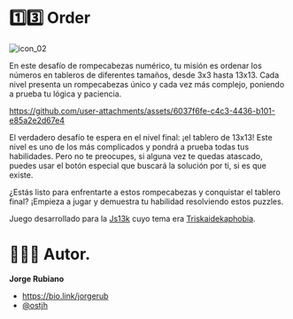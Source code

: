 # 1️⃣3️⃣ Order

![icon_02](https://github.com/user-attachments/assets/6c5db817-3a97-4240-be71-9a08fec36c04)

En este desafío de rompecabezas numérico, tu misión es ordenar los números en tableros de diferentes tamaños, desde 3x3 hasta 13x13. Cada nivel presenta un rompecabezas único y cada vez más complejo, poniendo a prueba tu lógica y paciencia.

https://github.com/user-attachments/assets/6037f6fe-c4c3-4436-b101-e85a2e2d67e4

El verdadero desafío te espera en el nivel final: ¡el tablero de 13x13! Este nivel es uno de los más complicados y pondrá a prueba todas tus habilidades. Pero no te preocupes, si alguna vez te quedas atascado, puedes usar el botón especial que buscará la solución por ti, si es que existe.

¿Estás listo para enfrentarte a estos rompecabezas y conquistar el tablero final? ¡Empieza a jugar y demuestra tu habilidad resolviendo estos puzzles.

Juego desarrollado para la [Js13k](https://js13kgames.com/) cuyo tema era [Triskaidekaphobia](https://medium.com/js13kgames/js13kgames-2024-start-and-theme-announcement-5d734f77da68).

# 👨🏻‍💻 Autor.

**Jorge Rubiano**

* https://bio.link/jorgerub
* [@ostjh](https://twitter.com/ostjh)
